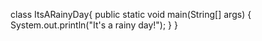 class ItsARainyDay{
	public static void main(String[] args) {
		System.out.println("It's a rainy day!");
	}
}
